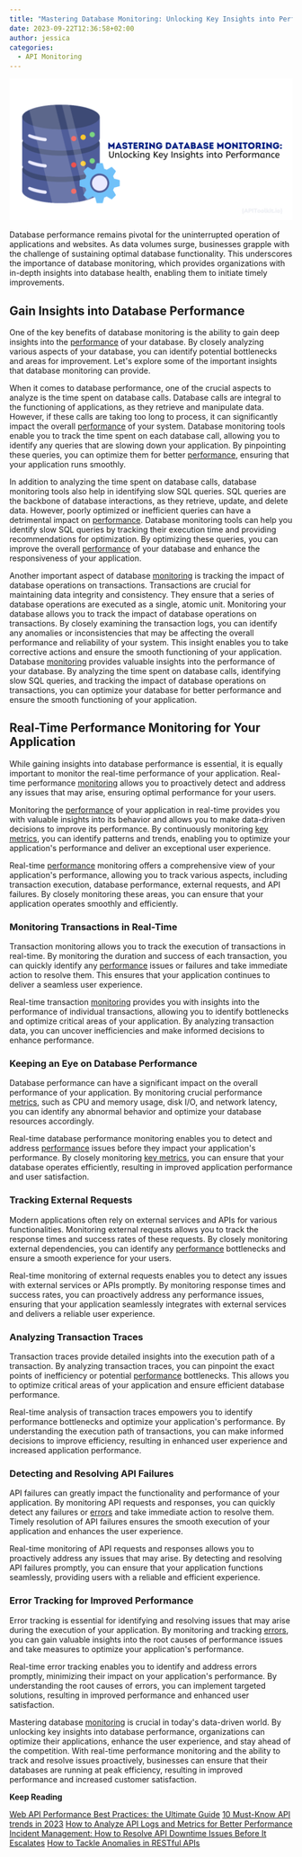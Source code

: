 ```yaml
---
title: "Mastering Database Monitoring: Unlocking Key Insights into Performance"
date: 2023-09-22T12:36:58+02:00
author: jessica
categories:
  - API Monitoring
---
```


![Mastering database monitoring](mastering-database-monitoring.png)

Database performance remains pivotal for the uninterrupted operation of applications and websites. As data volumes surge, businesses grapple with the challenge of sustaining optimal database functionality. This underscores the importance of database monitoring, which provides organizations with in-depth insights into database health, enabling them to initiate timely improvements.

## Gain Insights into Database Performance

One of the key benefits of database monitoring is the ability to gain deep insights into the [performance](https://apitoolkit.io/blog/frontend-api-performance/) of your database. By closely analyzing various aspects of your database, you can identify potential bottlenecks and areas for improvement. Let's explore some of the important insights that database monitoring can provide.

When it comes to database performance, one of the crucial aspects to analyze is the time spent on database calls. Database calls are integral to the functioning of applications, as they retrieve and manipulate data. However, if these calls are taking too long to process, it can significantly impact the overall [performance](https://apitoolkit.io/blog/web-api-performance/) of your system. Database monitoring tools enable you to track the time spent on each database call, allowing you to identify any queries that are slowing down your application. By pinpointing these queries, you can optimize them for better [performance](https://apitoolkit.io/blog/frontend-api-performance/), ensuring that your application runs smoothly.

In addition to analyzing the time spent on database calls, database monitoring tools also help in identifying slow SQL queries. SQL queries are the backbone of database interactions, as they retrieve, update, and delete data. However, poorly optimized or inefficient queries can have a detrimental impact on [performance](https://apitoolkit.io/blog/frontend-api-performance/). Database monitoring tools can help you identify slow SQL queries by tracking their execution time and providing recommendations for optimization. By optimizing these queries, you can improve the overall [performance](https://apitoolkit.io/blog/web-api-performance/) of your database and enhance the responsiveness of your application.

Another important aspect of database [monitoring](https://apitoolkit.io/blog/mastering-api-debugging/) is tracking the impact of database operations on transactions. Transactions are crucial for maintaining data integrity and consistency. They ensure that a series of database operations are executed as a single, atomic unit. Monitoring your database allows you to track the impact of database operations on transactions. By closely examining the transaction logs, you can identify any anomalies or inconsistencies that may be affecting the overall performance and reliability of your system. This insight enables you to take corrective actions and ensure the smooth functioning of your application. Database [monitoring](https://apitoolkit.io/blog/mastering-api-debugging/) provides valuable insights into the performance of your database. By analyzing the time spent on database calls, identifying slow SQL queries, and tracking the impact of database operations on transactions, you can optimize your database for better performance and ensure the smooth functioning of your application.

## Real-Time Performance Monitoring for Your Application

While gaining insights into database performance is essential, it is equally important to monitor the real-time performance of your application. Real-time performance [monitoring](https://apitoolkit.io/blog/mastering-api-debugging/) allows you to proactively detect and address any issues that may arise, ensuring optimal performance for your users.

Monitoring the [performance](https://apitoolkit.io/blog/web-api-performance/) of your application in real-time provides you with valuable insights into its behavior and allows you to make data-driven decisions to improve its performance. By continuously monitoring [key metrics](https://apitoolkit.io/blog/the-key-metrics/), you can identify patterns and trends, enabling you to optimize your application's performance and deliver an exceptional user experience.

Real-time [performance](https://apitoolkit.io/blog/web-api-performance/) monitoring offers a comprehensive view of your application's performance, allowing you to track various aspects, including transaction execution, database performance, external requests, and API failures. By closely monitoring these areas, you can ensure that your application operates smoothly and efficiently.

### Monitoring Transactions in Real-Time

Transaction monitoring allows you to track the execution of transactions in real-time. By monitoring the duration and success of each transaction, you can quickly identify any [performance](https://apitoolkit.io/blog/web-api-performance/) issues or failures and take immediate action to resolve them. This ensures that your application continues to deliver a seamless user experience.

Real-time transaction [monitoring](https://apitoolkit.io/blog/mastering-api-debugging/) provides you with insights into the performance of individual transactions, allowing you to identify bottlenecks and optimize critical areas of your application. By analyzing transaction data, you can uncover inefficiencies and make informed decisions to enhance performance.

### Keeping an Eye on Database Performance

Database performance can have a significant impact on the overall performance of your application. By monitoring crucial performance [metrics](https://apitoolkit.io/blog/the-key-metrics/), such as CPU and memory usage, disk I/O, and network latency, you can identify any abnormal behavior and optimize your database resources accordingly.

Real-time database performance monitoring enables you to detect and address [performance](https://apitoolkit.io/blog/web-api-performance/) issues before they impact your application's performance. By closely monitoring [key metrics](https://apitoolkit.io/blog/the-key-metrics/), you can ensure that your database operates efficiently, resulting in improved application performance and user satisfaction.

### Tracking External Requests

Modern applications often rely on external services and APIs for various functionalities. Monitoring external requests allows you to track the response times and success rates of these requests. By closely monitoring external dependencies, you can identify any [performance](https://apitoolkit.io/blog/web-api-performance/) bottlenecks and ensure a smooth experience for your users.

Real-time monitoring of external requests enables you to detect any issues with external services or APIs promptly. By monitoring response times and success rates, you can proactively address any performance issues, ensuring that your application seamlessly integrates with external services and delivers a reliable user experience.

### Analyzing Transaction Traces

Transaction traces provide detailed insights into the execution path of a transaction. By analyzing transaction traces, you can pinpoint the exact points of inefficiency or potential [performance](https://apitoolkit.io/blog/web-api-performance/) bottlenecks. This allows you to optimize critical areas of your application and ensure efficient database performance.

Real-time analysis of transaction traces empowers you to identify performance bottlenecks and optimize your application's performance. By understanding the execution path of transactions, you can make informed decisions to improve efficiency, resulting in enhanced user experience and increased application performance.

### Detecting and Resolving API Failures

API failures can greatly impact the functionality and performance of your application. By monitoring API requests and responses, you can quickly detect any failures or [errors](https://apitoolkit.io/blog/detecting-api-documentation-errors/) and take immediate action to resolve them. Timely resolution of API failures ensures the smooth execution of your application and enhances the user experience.

Real-time monitoring of API requests and responses allows you to proactively address any issues that may arise. By detecting and resolving API failures promptly, you can ensure that your application functions seamlessly, providing users with a reliable and efficient experience.

### Error Tracking for Improved Performance

Error tracking is essential for identifying and resolving issues that may arise during the execution of your application. By monitoring and tracking [errors](https://apitoolkit.io/blog/detecting-api-documentation-errors/), you can gain valuable insights into the root causes of performance issues and take measures to optimize your application's performance.

Real-time error tracking enables you to identify and address errors promptly, minimizing their impact on your application's performance. By understanding the root causes of errors, you can implement targeted solutions, resulting in improved performance and enhanced user satisfaction.

Mastering database [monitoring](https://apitoolkit.io/blog/mastering-api-debugging/) is crucial in today's data-driven world. By unlocking key insights into database performance, organizations can optimize their applications, enhance the user experience, and stay ahead of the competition. With real-time performance monitoring and the ability to track and resolve issues proactively, businesses can ensure that their databases are running at peak efficiency, resulting in improved performance and increased customer satisfaction.

**Keep Reading**

[Web API Performance Best Practices: the Ultimate Guide](https://apitoolkit.io/blog/web-api-performance/)
[10 Must-Know API trends in 2023](https://apitoolkit.io/blog/api-trends/)
[How to Analyze API Logs and Metrics for Better Performance](https://apitoolkit.io/blog/api-logs-and-metrics/)
[Incident Management: How to Resolve API Downtime Issues Before It Escalates](https://apitoolkit.io/blog/api-downtime/)
[How to Tackle Anomalies in RESTful APIs](https://apitoolkit.io/blog/anomalies-in-restful-apis/)
